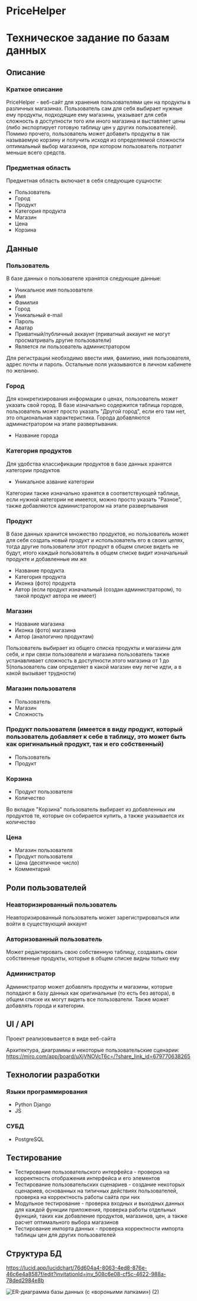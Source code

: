 # PriceHelper
# Техническое задание по базам данных
## Описание
### Краткое описание
PriceHelper - веб-сайт для хранения пользователями цен на продукты
в различных магазинах. Пользователь сам для себя выбирает нужные ему
продукты, подходящие ему магазины, указывает для себя сложность в
доступности того или иного магазина и выставляет цены (либо 
экспортирует готовую таблицу цен у других пользователей). 
Помимо прочего, пользователь может добавить продукты в так называемую
корзину и получить исходя из определяемой сложности
оптимальный выбор магазинов, при котором
пользователь потратит меньше всего средств.

### Предметная область
Предметная область включает в себя следующие сущности:
* Пользователь 
* Город
* Продукт
* Категория продукта
* Магазин
* Цена
* Корзина

## Данные 
### Пользователь
В базе данных о пользователе хранятся следующие данные:
* Уникальное имя пользователя 
* Имя
* Фамилия
* Город
* Уникальный e-mail
* Пароль
* Аватар
* Приватный/публичный аккаунт (приватный аккаунт не могут просматривать
другие пользователи)
* Является ли пользователь администратором

Для регистрации необходимо ввести имя, фамилию, имя пользователя,
адрес почты и пароль. Остальные поля указываются в личном кабинете
по желанию. 

### Город
Для конкретизирования информации о ценах, пользователь может указать
свой город. В базе изначально содержится таблица городов,
пользователь может просто указать "Другой город", если его там нет,
это опциональная характеристика. Города добавляются администратором
на этапе развертывания.

* Название города

### Категория продуктов
Для удобства классификации продуктов в базе данных хранятся
категории продуктов

* Уникальное азвание категории

Категории также изначально хранятся в соответствующей таблице,
если нужной категории не имеется, можно просто указать "Разное",
также добавляются администратором на этапе развертывания

### Продукт
В базе данных хранится множество продуктов, но пользователь
может для себя создать новый продукт и использователь его в своих
целях, тогда другие пользователи этот продукт в общем списке видеть
не будут, итого каждый пользователь в общем списке видит 
изначальный продукте и добавленные им же

* Название продукта
* Категория продукта
* Иконка (фото) продукта
* Автор (если продукт изначальный (создан администратором), 
то такой продукт автора не имеет)

### Магазин
* Название магазина
* Иконка (фото) магазина
* Автор (аналогично продуктам)

Пользователь выбирает из общего списка продукты и магазины для себя,
и при связи пользователя и магазина пользователь также устанавливает
сложность в доступности этого магазина от 1 до 5(пользователь
сам определяет в какой магазин ему легче идти, а в какой вызывает
трудности)

### Магазин пользователя
* Пользователь
* Магазин
* Сложность

### Продукт пользователя (имеется в виду продукт, который пользователь добавляет к себе в таблицу, это может быть как оригинальный продукт, так и его собственный)
* Пользователь
* Продукт

### Корзина
* Продукт пользователя
* Количество

Во вкладке "Корзина" пользователь выбирает из добавленных им продуктов те,
которые он собирается купить, а также указывается их количество

### Цена
* Магазин пользователя
* Продукт пользователя
* Цена (десятичное число)
* Комментарий

## Роли пользователей
### Неавторизированный пользователь
Неавторизированный пользователь может зарегистрироваться или войти
в существующий аккаунт
### Авторизованный пользователь
Может редактировать свою собственную таблицу, создавать свои
собственные продукты, которые в общем списке видны только ему
### Администратор
Администратор может добавлять продукты и магазины, которые попадают в базу данных
как оригинальные (то есть без автора), 
в общем списке их могут видеть все пользователи. Также может добавлять
города и категории.
 
## UI / API
Проект реализовывается в виде веб-сайта

Архитектура, диаграммы и некоторые пользовательские сценарии:
https://miro.com/app/board/uXjVNOVcT6c=/?share_link_id=679770638265

## Технологии разработки
### Языки программирования
* Python Django
* JS
### СУБД
* PostgreSQL

## Тестирование
* Тестирование пользовательского интерфейса - проверка на корректность
отображения интерфейса и его элементов
* Тестирование пользовательских сценариев - создание некоторых
сценариев, основанных на типичных действиях пользователей,
проверка на корректность работы сайта при них
* Модульное тестирование - проверка входных и выходных данных для
каждой функции приложения, проверка работы отдельных функций, таких как
добавление продуктов, магазинов, цен, а также расчет оптимального
выбора магазинов
* Тестирование импорта данных - проверка корректности импорта
таблицы цен для других пользователей

## Структура БД
https://lucid.app/lucidchart/76d604a4-8063-4ed8-876e-46c6e4a8587f/edit?invitationId=inv_508c6e08-cf5c-4622-988a-78ded2984e8b

![ER-диаграмма базы данных (с «вороньими лапками») (2)](https://github.com/villerbond/PriceHelper/assets/91826226/95e7fa5d-5be9-4108-9b9e-36db0e5492f3)
